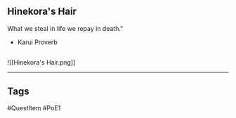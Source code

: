 ## Hinekora's Hair
What we steal in life we repay in death."
 - Karui Proverb
## 
![[Hinekora's Hair.png]]

---
## Tags
#QuestItem
#PoE1